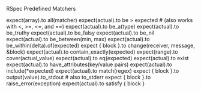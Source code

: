 RSpec Predefined Matchers

expect(array).to all(matcher)
expect(actual).to be > expected  # (also works with <, >=, <=, and ==)
expect(actual).to be_a(type)
expect(actual).to be_truthy
expect(actual).to be_falsy
expect(actual).to be_nil
expect(actual).to be_between(min, max)
expect(actual).to be_within(delta).of(expected)
expect { block }.to change(receiver, message, &block)
expect(actual).to contain_exactly(expected)
expect(range).to cover(actual_value)
expect(actual).to eq(expected)
expect(actual).to exist
expect(actual).to have_attributes(key/value pairs)
expect(actual).to include(*expected)
expect(actual).to match(regex)
expect { block }.to output(value).to_stdout  # also to_stderr
expect { block }.to raise_error(exception)
expect(actual).to satisfy { block }
